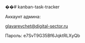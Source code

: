 ��#   k a n b a n - t a s k - t r a c k e r 

 
 Аккаунт админа:


glavarevchet@digital-sector.ru

Пароль:
e7SvT9G35Bf6JqktRLXyQb
